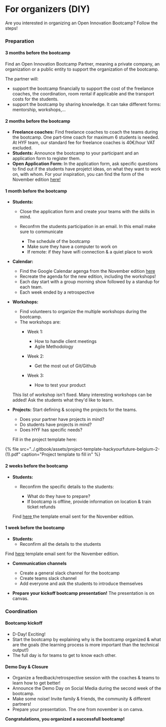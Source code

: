# For organizers \(DIY\)

Are you interested in organizing an Open Innovation Bootcamp? Follow the steps!

### Preparation 

#### 3 months before the bootcamp

Find an Open Innovation Bootcamp Partner, meaning a private company, an organization or a public entity to support the organization of the bootcamp.

The partner will: 

* support the bootcamp financially to support the cost of the freelance coaches, the coordination, room rental if applicable and the transport costs for the students. 
* support the bootcamp by sharing knowledge. It can take different forms: mentorship, workshops,...

#### 2 months before the bootcamp 

* **Freelance coaches:** Find freelance coaches to coach the teams during the bootcamp. One part-time coach for maximum 6 students is needed. At HYF team, our standard fee for freelance coaches is 40€/hour VAT excluded.
* **Students:** Announce the bootcamp to your participant and an application form to register them. 
* **Open Application Form:** In the application form, ask specific questions to find out if the students have projetct ideas, on what they want to work on, with whom. For your inspiration, you can find the form of the November edition [here!](https://forms.gle/NrUsPzQoLHjN27cLA)

#### 1 month before the bootcamp 

* **Students:** 
  * Close the application form and create your teams with the skills in mind. 
  * Reconfrm the students participation in an email. In this email make sure to communicate 

    * The schedule of the bootcamp 
    * Make sure they have a computer to work on
    * If remote: if they have wifi connection & a quiet place to work
* **Calendar:** 

  * Find the Google Calendar agenga from the November edition [here](https://calendar.google.com/calendar/embed?src=9t91998qqfrbn18iarmg6blqps%40group.calendar.google.com&ctz=Europe%2FBrussels)
  * Recreate the agenda for the new edition, including the workshops!
  * Each day start with a group morning show followed by a standup for each team. 
  * Each week ended by a retrospective

* **Workshops:** 

  * Find volunteers to organize the multiple workshops during the bootcamp. 
  * The workshops are: 
    * Week 1: 
      * How to handle client meetings 
      * Agile Methodology 
    * Week 2: 
      * Get the most out of Git/Github 
    * Week 3: 

      * How to test your product

  This list of workshop isn't fixed. Many interesting workshops can be added! Ask the students what they'd like to learn.

* **Projects:** Start defining & scoping the projects for the teams. 

  * Does your partner have projects in mind? 
  * Do students have projects in mind? 
  * Does HYF has specific needs? 



  Fill in the project template here: 

{% file src="../.gitbook/assets/project-template-hackyourfuture-belgium-2- \(1\).pdf" caption="Project template to fill in" %}

#### 2 weeks before the bootcamp 

* **Students:** 

  * Reconfirm the specific details to the students: 

    * What do they have to prepare? 
    * If bootcamp is offline, provide information on location & train ticket refunds 

  Find [here ](https://cloud.openknowledge.be/s/PYJDNkmkmgXoSsA)the template email sent for the November edition. 

#### 1 week before the bootcamp 

* **Students:** 
  * Reconfirm all the details to the students

Find [here](https://cloud.openknowledge.be/s/K7ik7atXyskYaaM) template email sent for the November edition. 

* **Communication channels** 

  * Create a general slack channel for the bootcamp 
  * Create teams slack channel 
  * Add everyone and ask the students to introduce themselves

* **Prepare your kickoff bootcamp presentation!** The presentation is on canvas.

### Coordination

#### Bootcamp kickoff 

* D-Day! Exciting! 
* Start the bootcamp by explaining why is the bootcamp organized & what are the goals \(the learning process is more important than the technical output!\)
* The full day is for teams to get to know each other.

#### Demo Day & Closure 

* Organize a feedback/retrospective session with the coaches & teams to learn how to get better!
* Announce the Demo Day on Social Media during the second week of the bootcamp. 
* Make some noise! Invite family & friends, the community & different partners!
* Prepare your presentation. The one from november is on canva.

**Congratulations, you organized a successfull bootcamp!**

